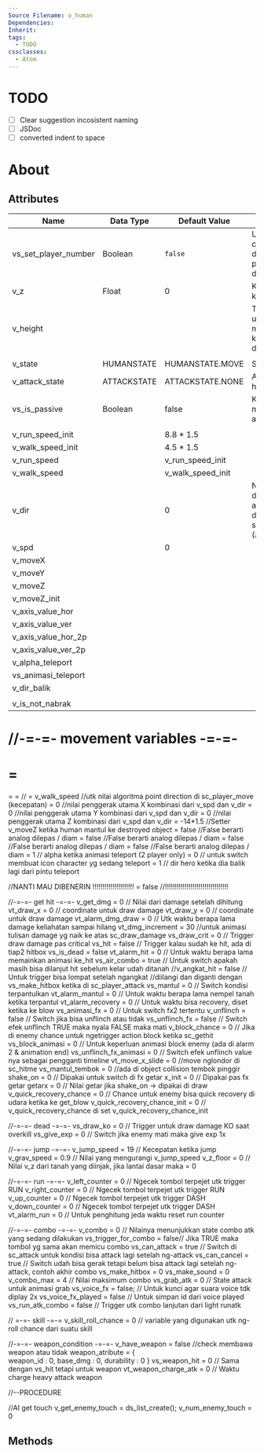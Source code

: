 ```yaml
---
Source Filename: o_human
Dependencies: 
Inherit: 
tags:
  - TODO
cssclasses:
  - Atom
---
```

# TODO
- [ ] Clear suggestion incosistent naming
- [ ] JSDoc
- [ ] converted indent to space
# About

## Attributes
| Name                 | Data Type   | Default Value     | Description                                                                       |
| -------------------- | ----------- | ----------------- | --------------------------------------------------------------------------------- |
| vs_set_player_number | Boolean     | `false`           | Untuk ngeset character setelah diset playernumbernya di creation code             |
| v_z                  | Float       | 0                 | Koor logic untuk ketinggian                                                       |
| v_height             |             |                   | Tinggi sprite, untuk menentukan kapan bisa dihit diudara                          |
|                      |             |                   |                                                                                   |
| v_state              | HUMANSTATE  | HUMANSTATE.MOVE   | State dari human                                                                  |
| v_attack_state       | ATTACKSTATE | ATTACKSTATE.NONE  | Attack state dari human                                                           |
| vs_is_passive        | Boolean     | false             | Kondisi sedang mode passive atau mode active                                      |
|                      |             |                   |                                                                                   |
| v_run_speed_init     |             | 8.8 * 1.5         |                                                                                   |
| v_walk_speed_init    |             | 4.5 * 1.5         |                                                                                   |
| v_run_speed          |             | v_run_speed_init  |                                                                                   |
| v_walk_speed         |             | v_walk_speed_init |                                                                                   |
| v_dir                |             | 0                 | Nilai dalam derajat, utk nilai algoritma point direction di sc_player_move (arah) |
| v_spd                |             | 0                 |                                                                                   |
| v_moveX              |             |                   |                                                                                   |
| v_moveY              |             |                   |                                                                                   |
| v_moveZ              |             |                   |                                                                                   |
| v_moveZ_init         |             |                   |                                                                                   |
| v_axis_value_hor     |             |                   |                                                                                   |
| v_axis_value_ver     |             |                   |                                                                                   |
| v_axis_value_hor_2p  |             |                   |                                                                                   |
| v_axis_value_ver_2p  |             |                   |                                                                                   |
| v_alpha_teleport     |             |                   |                                                                                   |
| vs_animasi_teleport  |             |                   |                                                                                   |
| v_dir_balik          |             |                   |                                                                                   |
|                      |             |                   |                                                                                   |
| v_is_not_nabrak      |             |                   |                                                                                   |


//-=-=-	movement variables -=-=-
 = 
 = 
 = 
 = 
 = 					//
 = v_walk_speed		//utk nilai algoritma point direction di sc_player_move (kecepatan)
 = 0					//nilai penggerak utama X kombinasi dari v_spd dan v_dir
 = 0					//nilai penggerak utama Y kombinasi dari v_spd dan v_dir
 = 0					//nilai penggerak utama Z kombinasi dari v_spd dan v_dir
 = -14\*1.5			//Setter v_moveZ ketika human mantul ke destroyed object
 = false	//False berarti analog dilepas / diam
 = false	//False berarti analog dilepas / diam
 = false	//False berarti analog dilepas / diam
 = false	//False berarti analog dilepas / diam
 = 1		// alpha ketika animasi teleport (2 player only)
 = 0		// untuk switch membuat icon character yg sedang teleport
 = 1				// dir hero ketika dia balik lagi dari pintu teleport

//NANTI MAU DIBENERIN !!!!!!!!!!!!!!!!!!!!!
 = false
//!!!!!!!!!!!!!!!!!!!!!!!!!!!!!!!!

//-=-=-	get hit -=-=-
v_get_dmg = 0				// Nilai dari damage setelah dihitung
vt_draw_x = 0				// coordinate untuk draw damage
vt_draw_y = 0				// coordinate untuk draw damage
vt_alarm_dmg_draw = 0		// Utk waktu berapa lama damage keliahatan sampai hilang
vt_dmg_increment = 30		//untuk animasi tulisan damage yg naik ke atas sc_draw_damage
vs_draw_crit = 0			// Trigger draw damage pas critical
vs_hit = false				// Trigger kalau sudah ke hit, ada di tiap2 hitbox
vs_is_dead = false
vt_alarm_hit = 0			// Untuk waktu berapa lama memainkan animasi ke_hit 
vs_air_combo = true			// Untuk switch apakah masih bisa dilanjut hit sebelum kelar udah ditanah
//v_angkat_hit = false		// Untuk trigger bisa lompat setelah ngangkat
//diilangi dan diganti dengan vs_make_hitbox ketika di sc_player_attack
vs_mantul = 0				// Switch kondisi terpantulkan 
vt_alarm_mantul = 0			// Untuk waktu berapa lama nempel tanah ketika terpantul
vt_alarm_recovery = 0		// Untuk waktu bisa recovery, diset ketika ke blow
vs_animasi_fx = 0			// Untuk switch fx2 tertentu
v_unflinch = false			// Switch jika bisa unflinch atau tidak
vs_unflinch_fx = false		// Switch efek unflinch TRUE maka nyala FALSE maka mati
v_block_chance = 0			// Jika di enemy chance untuk ngetrigger action block ketika sc_gethit
vs_block_animasi = 0		// Untuk keperluan animasi block enemy (ada di alarm 2 & animation end)
vs_unflinch_fx_animasi = 0	// Switch efek unflinch value nya sebagai pengganti timeline
vt_move_x_slide = 0			//move nglondor di sc_hitme
vs_mantul_tembok = 0		//ada di object collision tembok pinggir
shake_on = 0				// Dipakai untuk switch di fx getar
x_init = 0					// Dipakai pas fx getar
getarx = 0					// Nilai getar jika shake_on -> dipakai di draw
v_quick_recovery_chance = 0	// Chance untuk enemy bisa quick recovery di udara ketika ke get_blow
v_quick_recovery_chance_init = 0
							// v_quick_recovery_chance di set v_quick_recovery_chance_init

//-=-=-	dead -=-=-
vs_draw_ko = 0				// Trigger untuk draw damage KO saat overkill
vs_give_exp = 0				// Switch jika enemy mati maka give exp 1x


//-=-=- jump -=-=-
v_jump_speed = 19			// Kecepatan ketika jump
v_grav_speed = 0.9			// Nilai yang mengurangi v_jump_speed
v_z_floor = 0				// Nilai v_z dari tanah yang diinjak, jika lantai dasar maka = 0

//-=-=- run -=-=-
v_left_counter = 0			// Ngecek tombol terpejet utk trigger RUN
v_right_counter = 0			// Ngecek tombol terpejet utk trigger RUN
v_up_counter = 0			// Ngecek tombol terpejet utk trigger DASH
v_down_counter = 0			// Ngecek tombol terpejet utk trigger DASH
vt_alarm_run = 0			// Untuk penghitung jeda waktu reset run counter

//-=-=- combo -=-=-
v_combo = 0					// Nilainya menunjukkan state combo atk yang sedang dilakukan
vs_trigger_for_combo = false// Jika TRUE maka tombol yg sama akan memicu combo
vs_can_attack = true		// Switch di sc_attack untuk kondisi bisa attack lagi setelah ng-attack
vs_can_cancel = true		// Switch udah bisa gerak tetapi belum bisa attack lagi setelah ng-attack, contoh akhir combo
vs_make_hitbox = 0
vs_make_sound = 0
v_combo_max = 4				// Nilai maksimum combo
vs_grab_atk = 0				// State attack untuk animasi grab
vs_voice_fx = false;		// Untuk kunci agar suara voice tdk diplay 2x
vs_voice_fx_played = false	// Untuk simpan id dari voice played
vs_run_atk_combo = false	// Trigger utk combo lanjutan dari light runatk

// =-=- skill -=-=
v_skill_roll_chance = 0		// variable yang digunakan utk ng-roll chance dari suatu skill

//-=-=- weapon_condition -=-=-
v_have_weapon = false	//check membawa weapon atau tidak
weapon_atribute = {		
	weapon_id : 0,
	base_dmg : 0,
	durability : 0
}
vs_weapon_hit = 0			// Sama dengan vs_hit tetapi untuk weapon
vt_weapon_charge_atk = 0	// Waktu charge heavy attack weapon


//--PROCEDURE

//AI get touch
v_get_enemy_touch = ds_list_create();
v_num_enemy_touch = 0

## Methods
